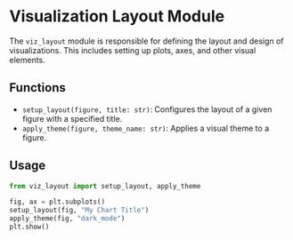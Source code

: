 # Visualization Layout Module

The `viz_layout` module is responsible for defining the layout and design of visualizations. This includes setting up plots, axes, and other visual elements.

## Functions

- `setup_layout(figure, title: str)`: Configures the layout of a given figure with a specified title.
- `apply_theme(figure, theme_name: str)`: Applies a visual theme to a figure.

## Usage

```python
from viz_layout import setup_layout, apply_theme

fig, ax = plt.subplots()
setup_layout(fig, "My Chart Title")
apply_theme(fig, "dark_mode")
plt.show()
